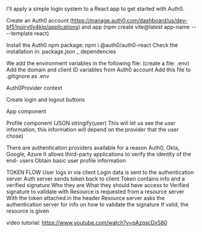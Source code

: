 
I'll apply a simple login system to a React app to get started with Auth0. 

Create an Auth0 account (https://manage.auth0.com/dashboard/us/dev-bf51noirvtly4klp/applications) 
and app (npm create vite@latest app-name -- --template react)

Install the Auth0 npm package: npm i @auth0/auth0-react 
Check the installation in: package.json _ dependencies

We add the environment variables in the following file: (create a file: .env) 
Add the domain and client ID variables from Auth0 account
Add this file to .gitignore as .env

Auth0Provider context

Create login and logout buttons

App component

Profile component 
(JSON.stringify(user) This will let us see the user information, this information will depend on the provider that the user chose)





There are authentication providers available for a reason
Auth0, Okta, Google, Azure
It allows third-party applications to verify the identity of the end- users
Obtain basic user profile information

TOKEN FLOW
User logs in via client
Login data is sent to the authentication server Auth server sends token back to client
Token contains info and a verified signature
Who they are
What they should have access to Verified signature to validate with
Resource is requested from a resource server With the token attached in the header
Resource server asks the authentication server for info on how to validate the signature
If valid, the resource is given

video tutorial:
https://www.youtube.com/watch?v=pAzqscDx580